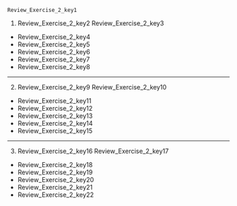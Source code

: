 ```ngMeta
Review_Exercise_2_key1
```

1. Review_Exercise_2_key2
Review_Exercise_2_key3
- Review_Exercise_2_key4
- Review_Exercise_2_key5
- Review_Exercise_2_key6
- Review_Exercise_2_key7
- Review_Exercise_2_key8
---

2. Review_Exercise_2_key9
Review_Exercise_2_key10
- Review_Exercise_2_key11
- Review_Exercise_2_key12
- Review_Exercise_2_key13
- Review_Exercise_2_key14
- Review_Exercise_2_key15
---

3. Review_Exercise_2_key16
Review_Exercise_2_key17
- Review_Exercise_2_key18
- Review_Exercise_2_key19
- Review_Exercise_2_key20
- Review_Exercise_2_key21
- Review_Exercise_2_key22
